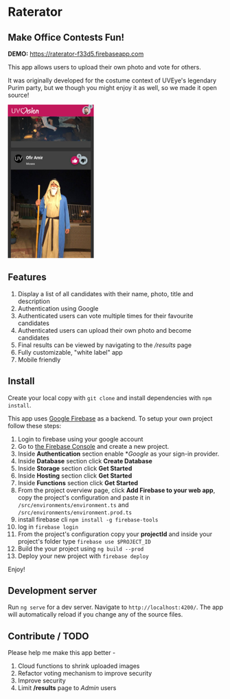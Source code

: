# Raterator
## Make Office Contests Fun!

**DEMO:**  https://raterator-f33d5.firebaseapp.com

This app allows users to upload their own photo and vote for others.

It was originally developed for the costume context of UVEye's legendary Purim party, but we though you might enjoy it as well, so we made it open source!

<img src="/ScreenShot.jpg" width="200">

## Features

1. Display a list of all candidates with their name, photo, title and description
2. Authentication using Google
3. Authenticated users can vote multiple times for their favourite candidates
4. Authenticated users can upload their own photo and become candidates
5. Final results can be viewed by navigating to the */results* page
6. Fully customizable, "white label" app
7. Mobile friendly

## Install

Create your local copy with `git clone` and install dependencies with `npm install`.

This app uses [Google Firebase](https://firebase.google.com/) as a backend. To setup your own project follow these steps:
1. Login to firebase using your google account
2. Go to [the Firebase Console](https://console.firebase.google.com) and create a new project.
3. Inside **Authentication** section enable **Google* as your sign-in provider.
4. Inside **Database** section click **Create Database** 
5. Inside **Storage** section click **Get Started** 
6. Inside **Hosting** section click **Get Started** 
7. Inside **Functions** section click **Get Started** 
8. From the project overview page, click **Add Firebase to your web app**, copy the project's configuration and paste it in `/src/environments/environment.ts` and `/src/environments/environment.prod.ts`
9. install firebase cli `npm install -g firebase-tools`
10. log in `firebase login`
11. From the project's configuration copy your **projectId** and inside your project's folder type `firebase use $PROJECT_ID` 
12. Build the your project using `ng build --prod`
13. Deploy your new project with `firebase deploy` 

Enjoy!

## Development server

Run `ng serve` for a dev server. Navigate to `http://localhost:4200/`. The app will automatically reload if you change any of the source files.

## Contribute / TODO

Please help me make this app better -

1. Cloud functions to shrink uploaded images
2. Refactor voting mechanism to improve security
3. Improve security
4. Limit **/results** page to *Admin* users

